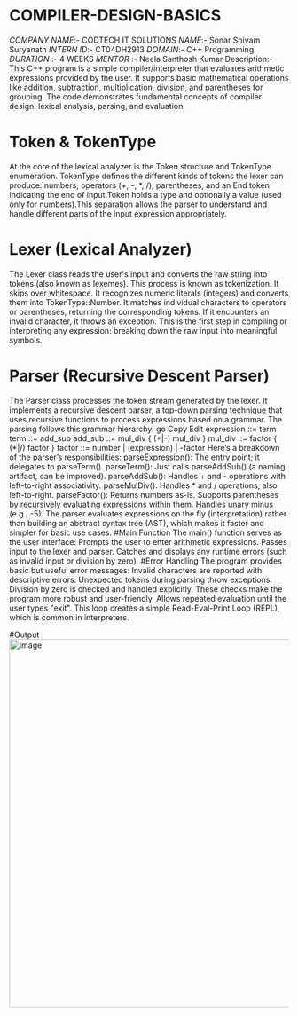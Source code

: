 # COMPILER-DESIGN-BASICS
*COMPANY NAME*:- CODTECH IT SOLUTIONS
*NAME*:- Sonar Shivam Suryanath
*INTERN ID*:- CT04DH2913
*DOMAIN*:- C++ Programming
*DURATION* :- 4 WEEKS
*MENTOR* :- Neela Santhosh Kumar
Description:-
This C++ program is a simple compiler/interpreter that evaluates arithmetic expressions provided by the user. It supports basic mathematical operations like addition, subtraction, multiplication, division, and parentheses for grouping. The code demonstrates fundamental concepts of compiler design: lexical analysis, parsing, and evaluation.
# Token & TokenType
At the core of the lexical analyzer is the Token structure and TokenType enumeration.
TokenType defines the different kinds of tokens the lexer can produce: numbers, operators (+, -, *, /), parentheses, and an End token indicating the end of input.Token holds a type and optionally a value (used only for numbers).This separation allows the parser to understand and handle different parts of the input expression appropriately.
# Lexer (Lexical Analyzer)
The Lexer class reads the user's input and converts the raw string into tokens (also known as lexemes). This process is known as tokenization.
It skips over whitespace.
It recognizes numeric literals (integers) and converts them into TokenType::Number.
It matches individual characters to operators or parentheses, returning the corresponding tokens.
If it encounters an invalid character, it throws an exception.
This is the first step in compiling or interpreting any expression: breaking down the raw input into meaningful symbols.
# Parser (Recursive Descent Parser)
The Parser class processes the token stream generated by the lexer. It implements a recursive descent parser, a top-down parsing technique that uses recursive functions to process expressions based on a grammar.
The parsing follows this grammar hierarchy:
go
Copy
Edit
expression ::= term
term       ::= add_sub
add_sub    ::= mul_div { (+|-) mul_div }
mul_div    ::= factor { (*|/) factor }
factor     ::= number | (expression) | -factor
Here’s a breakdown of the parser’s responsibilities:
parseExpression(): The entry point; it delegates to parseTerm().
parseTerm(): Just calls parseAddSub() (a naming artifact, can be improved).
parseAddSub(): Handles + and - operations with left-to-right associativity.
parseMulDiv(): Handles * and / operations, also left-to-right.
parseFactor():
Returns numbers as-is.
Supports parentheses by recursively evaluating expressions within them.
Handles unary minus (e.g., -5).
The parser evaluates expressions on the fly (interpretation) rather than building an abstract syntax tree (AST), which makes it faster and simpler for basic use cases.
#Main Function
The main() function serves as the user interface:
Prompts the user to enter arithmetic expressions.
Passes input to the lexer and parser.
Catches and displays any runtime errors (such as invalid input or division by zero).
#Error Handling
The program provides basic but useful error messages:
Invalid characters are reported with descriptive errors.
Unexpected tokens during parsing throw exceptions.
Division by zero is checked and handled explicitly.
These checks make the program more robust and user-friendly.
Allows repeated evaluation until the user types "exit".
This loop creates a simple Read-Eval-Print Loop (REPL), which is common in interpreters.

#Output
<img width="813" height="664" alt="Image" src="https://github.com/user-attachments/assets/a5e848ad-f4b4-490f-bd08-639165d9b271" />
